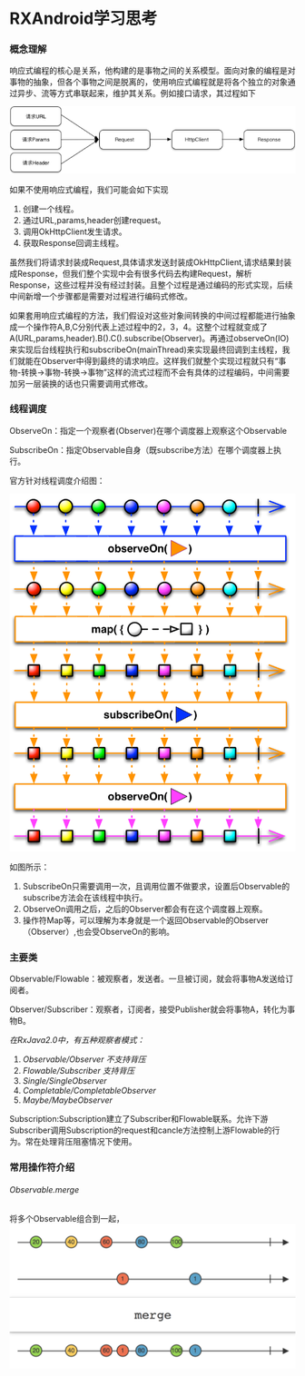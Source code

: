 RXAndroid学习思考
====================

### 概念理解

响应式编程的核心是关系，他构建的是事物之间的关系模型。面向对象的编程是对事物的抽象，但各个事物之间是脱离的，使用响应式编程就是将各个独立的对象通过异步、流等方式串联起来，维护其关系。例如接口请求，其过程如下

![请求过程](./请求过程.png)

如果不使用响应式编程，我们可能会如下实现

1. 创建一个线程。
2. 通过URL,params,header创建request。
3. 调用OkHttpClient发生请求。
4. 获取Response回调主线程。

虽然我们将请求封装成Request,具体请求发送封装成OkHttpClient,请求结果封装成Response，但我们整个实现中会有很多代码去构建Request，解析Response，这些过程并没有经过封装。且整个过程是通过编码的形式实现，后续中间新增一个步骤都是需要对过程进行编码式修改。

如果套用响应式编程的方法，我们假设对这些对象间转换的中间过程都能进行抽象成一个操作符A,B,C分别代表上述过程中的2，3，4。这整个过程就变成了A(URL,params,header).B().C().subscribe(Observer)。再通过observeOn(IO)来实现后台线程执行和subscribeOn(mainThread)来实现最终回调到主线程，我们就能在Observer中得到最终的请求响应。这样我们就整个实现过程就只有“事物-转换->事物-转换->事物”这样的流式过程而不会有具体的过程编码，中间需要加另一层装换的话也只需要调用式修改。

### 线程调度
ObserveOn：指定一个观察者(Observer)在哪个调度器上观察这个Observable

SubscribeOn：指定Observable自身（既subscribe方法）在哪个调度器上执行。

官方针对线程调度介绍图：

![RXAndroid线程调度](./RXAndroid线程调度.png)

如图所示：
1. SubscribeOn只需要调用一次，且调用位置不做要求，设置后Observable的subscribe方法会在该线程中执行。
2. ObserveOn调用之后，之后的Observer都会有在这个调度器上观察。
3. 操作符Map等，可以理解为本身就是一个返回Observable的Observer（Observer<Observable>）,也会受ObserveOn的影响。


### 主要类
Observable/Flowable：被观察者，发送者。一旦被订阅，就会将事物A发送给订阅者。

Observer/Subscriber：观察者，订阅者，接受Publisher就会将事物A，转化为事物B。

*在RxJava2.0中，有五种观察者模式：*

1. *Observable/Observer 不支持背压*
2. *Flowable/Subscriber 支持背压*
3. *Single/SingleObserver*
4. *Completable/CompletableObserver*
5. *Maybe/MaybeObserver*

Subscription:Subscription建立了Subscriber和Flowable联系。允许下游Subscriber调用Subscription的request和cancle方法控制上游Flowable的行为。常在处理背压阻塞情况下使用。

### 常用操作符介绍


###### Observable.merge

将多个Observable组合到一起，
![merege](./merge.png)

